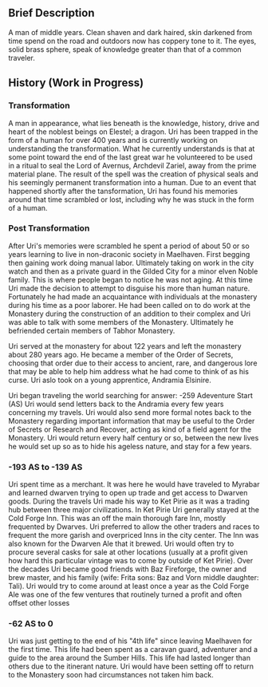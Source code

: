 <!-- TITLE: Uri Tahlomah -->
<!-- SUBTITLE:  Noble Warrior-->
## Brief Description
A man of middle years. Clean shaven and dark haired, skin darkened from time spend on the road and outdoors now has coppery tone to it. The eyes, solid brass sphere, speak of knowledge greater than that of a common traveler. 

## History (Work in Progress)
### Transformation
A man in appearance, what lies beneath is the knowledge, history, drive and heart of the noblest beings on Elestel; a dragon. Uri has been trapped in the form of a human for over 400 years and is currently working on understanding the transformation. What he currently understands is that at some point toward the end of the last great war he volunteered to be used in a ritual to seal the Lord of Avernus,  Archdevil Zariel, away from the prime material plane. The result of the spell was the creation of physical seals and his seemingly permanent transformation into a human. Due to an event that happened shortly after the tansformation, Uri has found his memories around that time scrambled or lost, including why he was stuck in the form of a human.

### Post Transformation
After Uri's memories were scrambled he spent a period of about 50 or so years learning to live in non-draconic society in Maelhaven. First begging then gaining work doing manual labor. Ultimately taking on work in the city watch and then as a private guard in the Gilded City for a minor elven Noble family. This is where people began to notice he was not aging. At this time Uri made the decision to attempt to disguise his more than human nature. Fortunately he had made an acquaintance with individuals at the monastery during his time as a poor laborer. He had been called on to do  work at the Monastery during the construction of an addition to their complex and Uri was able to talk with some members of the Monastery. Ultimately he befriended certain members of Tabhor Monastery.

Uri served at the monastery for about 122 years and left the monastery about 280 years ago. He became a member of the Order of Secrets, choosing that order due to their access to ancient, rare, and dangerous lore that may be able to help him address what he had come to think of as his curse. Uri aslo took on a young apprentice, Andramia Elsinire.

Uri began traveling the world searching for answer: -259 Adeventure Start (AS)
Uri would send letters back to the Andramia every few years concerning my travels. Uri would also send more formal notes back to the Monastery regarding important information that may be useful to the Order of Secrets or Research and Recover, acting as kind of a field agent for the Monastery. Uri would return every half century or so, between the new lives he would set up so as to hide his ageless nature, and stay for a few years.

### -193 AS to -139 AS
 Uri spent time as a merchant. It was here he would have traveled to Myrabar and learned dwarven trying to open up trade and get access to Dwarven goods. During the travels Uri made his way to Ket Pirie as it was a trading hub between three major civilizations. In Ket Pirie Uri generally stayed at the Cold Forge Inn. This was an off the main thorough fare Inn, mostly frequented by Dwarves. Uri preferred to allow the other traders and races to frequent the more garish and overpriced Inns in the city center. The Inn was also known for the Dwarven Ale that it brewed. Uri would often try to procure several casks for sale at other locations (usually at a profit given how hard this particular vintage was to come by outside of Ket Pirie). Over the decades Uri became good friends with Baz Fireforge, the owner and brew master, and his family (wife: Frita sons: Baz and Vorn middle daughter: Tali). Uri would try to come around at least once a year as the Cold Forge Ale was one of the few ventures that routinely turned a profit and often offset other losses
 
### -62 AS to 0 
Uri was just getting to the end of his "4th life" since leaving Maelhaven for the first time. This life had been spent as a caravan guard, adventurer and a guide to the area around the Sumber Hills. This life had lasted longer than others due to the itinerant nature. Uri would have been setting off to return to the Monastery soon had circumstances not taken him back.